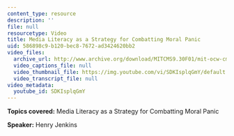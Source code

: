 ```yaml
---
content_type: resource
description: ''
file: null
resourcetype: Video
title: Media Literacy as a Strategy for Combatting Moral Panic
uid: 586898c9-b120-bec8-7672-ad3424620bb2
video_files:
  archive_url: http://www.archive.org/download/MITCMS9.30F01/mit-ocw-cms930-henry-03jul2003-220k.mp4
  video_captions_file: null
  video_thumbnail_file: https://img.youtube.com/vi/SDKIsplqGmY/default.jpg
  video_transcript_file: null
video_metadata:
  youtube_id: SDKIsplqGmY
---
```


**Topics covered:** Media Literacy as a Strategy for Combatting Moral Panic

**Speaker:** Henry Jenkins